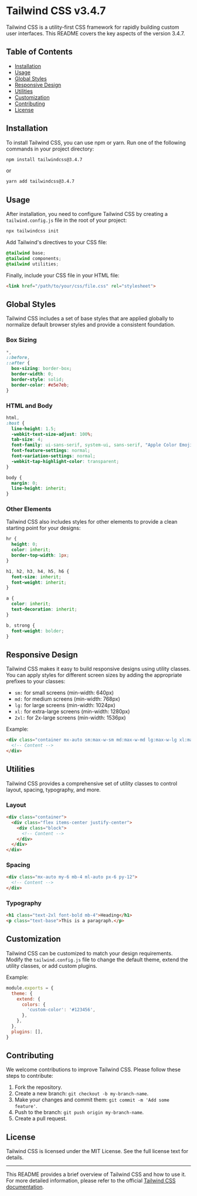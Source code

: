 # Tailwind CSS v3.4.7

Tailwind CSS is a utility-first CSS framework for rapidly building custom user interfaces. This README covers the key aspects of the version 3.4.7.

## Table of Contents

- [Installation](#installation)
- [Usage](#usage)
- [Global Styles](#global-styles)
- [Responsive Design](#responsive-design)
- [Utilities](#utilities)
- [Customization](#customization)
- [Contributing](#contributing)
- [License](#license)

## Installation

To install Tailwind CSS, you can use npm or yarn. Run one of the following commands in your project directory:

```sh
npm install tailwindcss@3.4.7
```

or

```sh
yarn add tailwindcss@3.4.7
```

## Usage

After installation, you need to configure Tailwind CSS by creating a `tailwind.config.js` file in the root of your project:

```sh
npx tailwindcss init
```

Add Tailwind's directives to your CSS file:

```css
@tailwind base;
@tailwind components;
@tailwind utilities;
```

Finally, include your CSS file in your HTML file:

```html
<link href="/path/to/your/css/file.css" rel="stylesheet">
```

## Global Styles

Tailwind CSS includes a set of base styles that are applied globally to normalize default browser styles and provide a consistent foundation.

### Box Sizing

```css
*,
::before,
::after {
  box-sizing: border-box;
  border-width: 0;
  border-style: solid;
  border-color: #e5e7eb;
}
```

### HTML and Body

```css
html,
:host {
  line-height: 1.5;
  -webkit-text-size-adjust: 100%;
  tab-size: 4;
  font-family: ui-sans-serif, system-ui, sans-serif, "Apple Color Emoji", "Segoe UI Emoji", "Segoe UI Symbol", "Noto Color Emoji";
  font-feature-settings: normal;
  font-variation-settings: normal;
  -webkit-tap-highlight-color: transparent;
}

body {
  margin: 0;
  line-height: inherit;
}
```

### Other Elements

Tailwind CSS also includes styles for other elements to provide a clean starting point for your designs:

```css
hr {
  height: 0;
  color: inherit;
  border-top-width: 1px;
}

h1, h2, h3, h4, h5, h6 {
  font-size: inherit;
  font-weight: inherit;
}

a {
  color: inherit;
  text-decoration: inherit;
}

b, strong {
  font-weight: bolder;
}
```

## Responsive Design

Tailwind CSS makes it easy to build responsive designs using utility classes. You can apply styles for different screen sizes by adding the appropriate prefixes to your classes:

- `sm:` for small screens (min-width: 640px)
- `md:` for medium screens (min-width: 768px)
- `lg:` for large screens (min-width: 1024px)
- `xl:` for extra-large screens (min-width: 1280px)
- `2xl:` for 2x-large screens (min-width: 1536px)

Example:

```html
<div class="container mx-auto sm:max-w-sm md:max-w-md lg:max-w-lg xl:max-w-xl 2xl:max-w-2xl">
  <!-- Content -->
</div>
```

## Utilities

Tailwind CSS provides a comprehensive set of utility classes to control layout, spacing, typography, and more.

### Layout

```html
<div class="container">
  <div class="flex items-center justify-center">
    <div class="block">
      <!-- Content -->
    </div>
  </div>
</div>
```

### Spacing

```html
<div class="mx-auto my-6 mb-4 ml-auto px-6 py-12">
  <!-- Content -->
</div>
```

### Typography

```html
<h1 class="text-2xl font-bold mb-4">Heading</h1>
<p class="text-base">This is a paragraph.</p>
```

## Customization

Tailwind CSS can be customized to match your design requirements. Modify the `tailwind.config.js` file to change the default theme, extend the utility classes, or add custom plugins.

Example:

```js
module.exports = {
  theme: {
    extend: {
      colors: {
        'custom-color': '#123456',
      },
    },
  },
  plugins: [],
}
```

## Contributing

We welcome contributions to improve Tailwind CSS. Please follow these steps to contribute:

1. Fork the repository.
2. Create a new branch: `git checkout -b my-branch-name`.
3. Make your changes and commit them: `git commit -m 'Add some feature'`.
4. Push to the branch: `git push origin my-branch-name`.
5. Create a pull request.

## License

Tailwind CSS is licensed under the MIT License. See the full license text for details.

---

This README provides a brief overview of Tailwind CSS and how to use it. For more detailed information, please refer to the official [Tailwind CSS documentation](https://tailwindcss.com/docs).